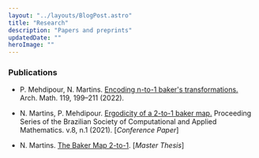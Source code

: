 ```yaml
---
layout: "../layouts/BlogPost.astro"
title: "Research"
description: "Papers and preprints"
updatedDate: ""
heroImage: ""
---
```


### Publications

- P. Mehdipour, N. Martins. [Encoding n-to-1 baker's transformations.](http://dx.doi.org/10.1007/s00013-022-01743-z) Arch. Math. 119, 199–211 (2022).

- N. Martins, P. Mehdipour. [Ergodicity of a 2-to-1 baker map.](http://dx.doi.org/10.5540/03.2021.008.01.0404) Proceeding Series of the Brazilian Society of Computational and Applied Mathematics. v.8, n.1 (2021). [*Conference Paper*]

- N. Martins. [The Baker Map 2-to-1](https://locus.ufv.br//handle/123456789/28096). [*Master Thesis*]